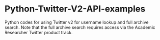 # Python-Twitter-V2-API-examples
Python codes for using Twitter v2 for username lookup and full archive search. Note that the full archive search requires access via the Academic Researcher Twitter product track.
